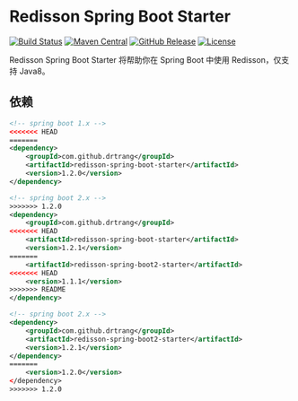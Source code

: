 # Redisson Spring Boot Starter

[![Build Status](https://img.shields.io/travis/drtrang/redisson-spring-boot/master.svg?style=flat-square)](https://www.travis-ci.org/drtrang/redisson-spring-boot)
[![Maven Central](https://img.shields.io/maven-central/v/com.github.drtrang/redisson-spring-boot.svg?style=flat-square)](https://maven-badges.herokuapp.com/maven-central/com.github.drtrang/redisson-spring-boot)
[![GitHub Release](https://img.shields.io/github/release/drtrang/redisson-spring-boot.svg?style=flat-square)](https://github.com/drtrang/redisson-spring-boot/releases)
[![License](http://img.shields.io/badge/license-apache%202-blue.svg?style=flat-square)](http://www.apache.org/licenses/LICENSE-2.0)

Redisson Spring Boot Starter 将帮助你在 Spring Boot 中使用 Redisson，仅支持 Java8。

## 依赖
```xml
<!-- spring boot 1.x -->
<<<<<<< HEAD
=======
<dependency>
    <groupId>com.github.drtrang</groupId>
    <artifactId>redisson-spring-boot-starter</artifactId>
    <version>1.2.0</version>
</dependency>

<!-- spring boot 2.x -->
>>>>>>> 1.2.0
<dependency>
    <groupId>com.github.drtrang</groupId>
<<<<<<< HEAD
    <artifactId>redisson-spring-boot-starter</artifactId>
    <version>1.2.1</version>
=======
    <artifactId>redisson-spring-boot2-starter</artifactId>
<<<<<<< HEAD
    <version>1.1.1</version>
>>>>>>> README
</dependency>

<!-- spring boot 2.x -->
<dependency>
    <groupId>com.github.drtrang</groupId>
    <artifactId>redisson-spring-boot2-starter</artifactId>
    <version>1.2.1</version>
</dependency>
=======
    <version>1.2.0</version>
</dependency>
>>>>>>> 1.2.0
```